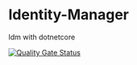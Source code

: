 # Identity-Manager
Idm with dotnetcore

[![Quality Gate Status](https://sonarcloud.io/api/project_badges/measure?project=SerhatSelim_Identity-Manager&metric=alert_status)](https://sonarcloud.io/dashboard?id=SerhatSelim_Identity-Manager)
